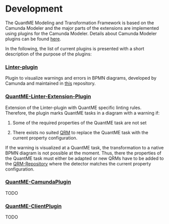 # Development

The QuantME Modeling and Transformation Framework is based on the Camunda Modeler and the major parts of the extensions are implemented using plugins for the Camunda Modeler.
Details about Camunda Modeler plugins can be found [here](../../plugins).

In the following, the list of current plugins is presented with a short description of the purpose of the plugins:

### [Linter-plugin](/resources/plugins/Linter-plugin)

Plugin to visualize warnings and errors in BPMN diagrams, developed by Camunda and maintained in [this](https://github.com/camunda/camunda-modeler-linter-plugin) repository.

### [QuantME-Linter-Extension-Plugin](/resources/plugins/QuantME-Linter-Extension-Plugin)

Extension of the Linter-plugin with QuantME specific linting rules.
Therefore, the plugin marks QuantME tasks in a diagram with a warning if:

1. Some of the required properties of the QuantME task are not set

2. There exists no suited [QRM](../QRM) to replace the QuantME task with the current property configuration.

If the warning is visualized at a QuantME task, the transformation to a native BPMN diagram is not possible at the moment.
Thus, there the properties of the QuantME task must either be adapted or new QRMs have to be added to the [QRM-Repository](../QRM-Repository) where the detector matches the current property configuration.

### [QuantME-CamundaPlugin](/resources/plugins/QuantME-CamundaPlugin)

TODO

### [QuantME-ClientPlugin](/resources/plugins/QuantME-ClientPlugin)

TODO
